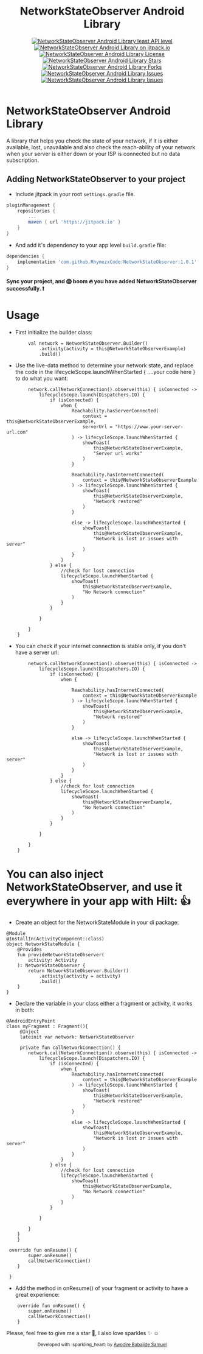 <div align="center">
<h1>NetworkStateObserver Android Library</h1>

<a href="https://android-arsenal.com/api?level=21" target="blank">
    <img src="https://img.shields.io/badge/API-21%2B-brightgreen.svg?style=flat" alt="NetworkStateObserver Android Library least API level" />
</a>
<a href="https://jitpack.io/#RhymezxCode/NetworkStateObserver" target="blank">
    <img src="https://jitpack.io/v/RhymezxCode/NetworkStateObserver.svg" alt="NetworkStateObserver Android Library on jitpack.io" />
</a>
<a href="https://github.com/RhymezxCode/NetworkStateObserver/blob/main/LICENSE" target="blank">
    <img src="https://img.shields.io/github/license/RhymezxCode/NetworkStateObserver" alt="NetworkStateObserver Android Library License" />
</a>
<a href="https://github.com/RhymezxCode/NetworkStateObserver/stargazers" target="blank">
    <img src="https://img.shields.io/github/stars/RhymezxCode/NetworkStateObserver" alt="NetworkStateObserver Android Library Stars"/>
</a>
<a href="https://github.com/RhymezxCode/NetworkStateObserver/fork" target="blank">
    <img src="https://img.shields.io/github/forks/RhymezxCode/NetworkStateObserver" alt="NetworkStateObserver Android Library Forks"/>
</a>
<a href="https://github.com/RhymezxCode/NetworkStateObserver/issues" target="blank">
    <img src="https://img.shields.io/github/issues/RhymezxCode/NetworkStateObserver" alt="NetworkStateObserver Android Library Issues"/>
</a>
<a href="https://github.com/RhymezxCode/NetworkStateObserver/commits?author=RhymezxCode" target="blank">
    <img src="https://img.shields.io/github/last-commit/RhymezxCode/NetworkStateObserver" alt="NetworkStateObserver Android Library Issues"/>
</a>
</div>
<br />

# NetworkStateObserver Android Library
A library that helps you check the state of your network, if it is either available, lost, unavailable and also check the reach-ability of your network when your server is either down or your ISP is connected but no data subscription. 

## Adding NetworkStateObserver to your project

* Include jitpack in your root `settings.gradle` file.

```gradle
pluginManagement {
    repositories {
        ...
        maven { url 'https://jitpack.io' }
    }
}
```

* And add it's dependency to your app level `build.gradle` file:

```gradle
dependencies {
    implementation 'com.github.RhymezxCode:NetworkStateObserver:1.0.1'
}
```

#### Sync your project, and :scream: boom :fire: you have added NetworkStateObserver successfully. :exclamation:

# Usage

* First initialize the builder class:

```
        val network = NetworkStateObserver.Builder()
            .activity(activity = this@NetworkStateObserverExample)
            .build()
```

* Use the live-data method to determine your network state, and replace the code in the lifecycleScope.launchWhenStarted { ....your code here } to do what you want:

```
        network.callNetworkConnection().observe(this) { isConnected ->
            lifecycleScope.launch(Dispatchers.IO) {
                if (isConnected) {
                    when {
                        Reachability.hasServerConnected(
                            context = this@NetworkStateObserverExample,
                            serverUrl = "https://www.your-server-url.com"
                        ) -> lifecycleScope.launchWhenStarted {
                            showToast(
                                this@NetworkStateObserverExample,
                                "Server url works"
                            )
                        }

                        Reachability.hasInternetConnected(
                            context = this@NetworkStateObserverExample
                        ) -> lifecycleScope.launchWhenStarted {
                            showToast(
                                this@NetworkStateObserverExample,
                                "Network restored"
                            )
                        }

                        else -> lifecycleScope.launchWhenStarted {
                            showToast(
                                this@NetworkStateObserverExample,
                                "Network is lost or issues with server"
                            )
                        }
                    }
                } else {
                    //check for lost connection
                    lifecycleScope.launchWhenStarted {
                        showToast(
                            this@NetworkStateObserverExample,
                            "No Network connection"
                        )
                    }
                }

            }

        }
    }
 ```

* You can check if your internet connection is stable only, if you don't have a server url: 

```
        network.callNetworkConnection().observe(this) { isConnected ->
            lifecycleScope.launch(Dispatchers.IO) {
                if (isConnected) {
                    when {

                        Reachability.hasInternetConnected(
                            context = this@NetworkStateObserverExample
                        ) -> lifecycleScope.launchWhenStarted {
                            showToast(
                                this@NetworkStateObserverExample,
                                "Network restored"
                            )
                        }

                        else -> lifecycleScope.launchWhenStarted {
                            showToast(
                                this@NetworkStateObserverExample,
                                "Network is lost or issues with server"
                            )
                        }
                    }
                } else {
                    //check for lost connection
                    lifecycleScope.launchWhenStarted {
                        showToast(
                            this@NetworkStateObserverExample,
                            "No Network connection"
                        )
                    }
                }

            }

        }
    }
```
    
# You can also inject NetworkStateObserver, and use it everywhere in your app with Hilt: :thumbsup:

* Create an object for the NetworkStateModule in your di package:

```
@Module
@InstallIn(ActivityComponent::class)
object NetworkStateModule {
    @Provides
    fun provideNetworkStateObserver(
        activity: Activity
    ): NetworkStateObserver {
        return NetworkStateObserver.Builder()
            .activity(activity = activity)
            .build()
    }
}
```

* Declare the variable in your class either a fragment or activity, it works in both:

```
@AndroidEntryPoint
class myFragment : Fragment(){
     @Inject
     lateinit var network: NetworkStateObserver

     private fun callNetworkConnection() {
        network.callNetworkConnection().observe(this) { isConnected ->
            lifecycleScope.launch(Dispatchers.IO) {
                if (isConnected) {
                    when {
                        Reachability.hasInternetConnected(
                            context = this@NetworkStateObserverExample
                        ) -> lifecycleScope.launchWhenStarted {
                            showToast(
                                this@NetworkStateObserverExample,
                                "Network restored"
                            )
                        }

                        else -> lifecycleScope.launchWhenStarted {
                            showToast(
                                this@NetworkStateObserverExample,
                                "Network is lost or issues with server"
                            )
                        }
                    }
                } else {
                    //check for lost connection
                    lifecycleScope.launchWhenStarted {
                        showToast(
                            this@NetworkStateObserverExample,
                            "No Network connection"
                        )
                    }
                }

            }

        }
    }
    }

 override fun onResume() {
        super.onResume()
        callNetworkConnection()
    }
    
 }
 ```

* Add the method in onResume() of your fragment or activity to have a great experience:

```
    override fun onResume() {
        super.onResume()
        callNetworkConnection()
    }
```

Please, feel free to give me a star :star2:, I also love sparkles :sparkles: :relaxed:
<div align="center">
    <sub>Developed with :sparkling_heart: by
        <a href="https://github.com/RhymezxCode">Awodire Babajide Samuel</a>
    </sub>
</div>

